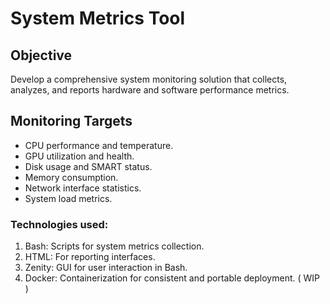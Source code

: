 # System Metrics Tool

## Objective

Develop a comprehensive system monitoring solution that collects, analyzes, and reports hardware and software performance metrics.


## Monitoring Targets 
- CPU performance and temperature.
- GPU utilization and health.
- Disk usage and SMART status.
- Memory consumption.
- Network interface statistics.
- System load metrics.

### Technologies used:
1. Bash: Scripts for system metrics collection.
2. HTML: For reporting interfaces.
3. Zenity: GUI for user interaction in Bash.
4. Docker: Containerization for consistent and portable deployment. ( WIP )
